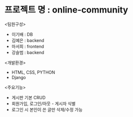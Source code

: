 # 프로젝트 명 : online-community

<팀원구성>
- 이기배 : DB
- 김예은 : backend
- 마서희 : frontend
- 강슬범 : backend

<개발환경>
- HTML, CSS, PYTHON
- Django

<주요기능>
- 게시판 기본 CRUD
- 회원가입, 로그인/아웃 - 게시자 식별
- 로그인 시 본인이 쓴 글만 삭제/수정 가능
